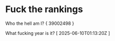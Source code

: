 # Fuck the rankings

Who the hell am I?
{ 39002498 }

What fucking year is it?
[ 2025-06-10T01:13:20Z ]

